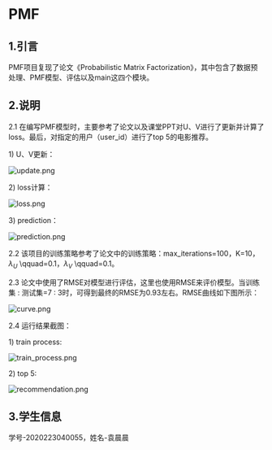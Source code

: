# PMF 

1.引言  
--

PMF项目复现了论文《Probabilistic Matrix Factorization》，其中包含了数据预处理、PMF模型、评估以及main这四个模块。 
  
2.说明 
-- 

2.1 在编写PMF模型时，主要参考了论文以及课堂PPT对U、V进行了更新并计算了loss。最后，对指定的用户（user_id）进行了top 5的电影推荐。  

1\) U、V更新：  

![update.png](readme_imgs//) 

2\) loss计算：  

![loss.png](readme_imgs//)  

3\) prediction： 

![prediction.png](readme_imgs//)    

2.2 该项目的训练策略参考了论文中的训练策略：max_iterations=100，K=10，$λ_{U}$ \qquad=0.1，$λ_{V}$ \qquad=0.1。  

2.3 论文中使用了RMSE对模型进行评估，这里也使用RMSE来评价模型。当训练集 : 测试集=7 : 3时，可得到最终的RMSE为0.93左右。RMSE曲线如下图所示：  

![curve.png](readme_imgs//)  

2.4 运行结果截图：  
  
1\) train process:  

![train_process.png](readme_imgs//)  

2\) top 5:  

![recommendation.png](readme_imgs//)  


3.学生信息  
--

学号-2020223040055，姓名-袁晨晨  
